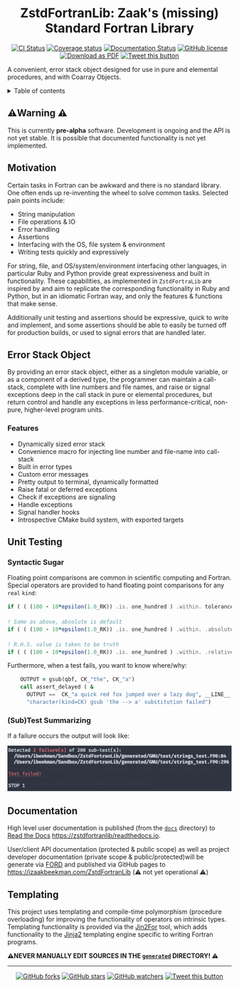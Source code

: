 <div align="center">

# ZstdFortranLib: Zaak's (missing) Standard Fortran Library

[![CI Status][GHA CI img]][GH Actions CI]
[![Coverage status][Test Coverage img]][Code Coverage]
[![Documentation Status][Docs img]][Documentation]
[![GitHub license][license img]][license]
[![Download as PDF][pdf img]][README.pdf]
[![Tweet this button][twitter img]][default tweet]

</div>

A convenient, error stack object designed for use in pure and elemental procedures, and with Coarray Objects.

<details>
<summary>Table of contents</summary>

<!-- toc -->

- [:warning:Warning :warning:](#warningwarning-warning)
- [Motivation](#motivation)
- [Error Stack Object](#error-stack-object)
  * [Features](#features)
- [Unit Testing](#unit-testing)
  * [Syntactic Sugar](#syntactic-sugar)
  * [(Sub)Test Summarizing](#subtest-summarizing)
- [Documentation](#documentation)
- [Templating](#templating)

<!-- tocstop -->

</details>

## :warning:Warning :warning:

This is currently __pre-alpha__ software. Development is ongoing and the API is not yet stable.
It is possible that documented functionality is not yet implemented.

## Motivation

Certain tasks in Fortran can be awkward and there is no standard library.
One often ends up re-inventing the wheel to solve common tasks. Selected pain points include:

- String manipulation
- File operations & IO
- Error handling
- Assertions
- Interfacing with the OS, file system & environment
- Writing tests quickly and expressively

For string, file, and OS/system/environment interfacing other languages, in particular Ruby and Python
provide great expressiveness and built in functionality. These capabilities, as implemented in
`ZstdFortraLib` are inspired by and aim to replicate the corresponding functionality in Ruby and Python,
but in an idiomatic Fortran way, and only the features & functions that make sense.

Additionally unit testing and assertions should be expressive, quick to write and implement, and
some assertions should be able to easily be turned off for production builds, or used to signal errors
that are handled later.

## Error Stack Object

By providing an error stack object, either as a singleton module variable, or as a component of a derived type,
the programmer can maintain a call-stack, complete with line numbers and file names, and raise or signal
exceptions deep in the call stack in pure or elemental procedures, but return control and handle any
exceptions in less performance-critical, non-pure, higher-level program units.

### Features

- Dynamically sized error stack
- Convenience macro for injecting line number and file-name into call-stack
- Built in error types
- Custom error messages
- Pretty output to terminal, dynamically formatted
- Raise fatal or deferred exceptions
- Check if exceptions are signaling
- Handle exceptions
- Signal handler hooks
- Introspective CMake build system, with exported targets

## Unit Testing

### Syntactic Sugar

Floating point comparisons are common in scientific computing and Fortran. Special operators are provided to
hand floating point comparisons for any `real` `kind`:

``` fortran
if ( ( (100 - 10*epsilon(1.0_RK)) .is. one_hundred ) .within. tolerance ) ...

! Same as above, absolute is default
if ( ( (100 - 10*epsilon(1.0_RK)) .is. one_hundred ) .within. .absolute. tolerance ) ...

! R.H.S. value is taken to be truth
if ( ( (100 - 10*epsilon(1.0_RK)) .is. one_hundred ) .within. .relative. rel_olerance ) ...
```

Furthermore, when a test fails, you want to know where/why:

``` fortran
    OUTPUT = gsub(qbf, CK_"the", CK_"a")
    call assert_delayed ( &
      OUTPUT ==  CK_"a quick red fox jumped over a lazy dog", __LINE__ , &
      "character(kind=CK) gsub 'the --> a' substitution failed")
```

### (Sub)Test Summarizing

If a failure occurs the output will look like:

![Failed test](./docs/img/test-fail.png)

## Documentation

High level user documentation is published (from the [`docs`](./docs) directory) to
[Read the Docs](https://zstdfortranlib/readthedocs.io) <https://zstdfortranlib/readthedocs.io>.

User/client API documentation (protected & public scope) as well as project developer documentation
(private scope & public/protected)will be generate via [FORD] and published
via GitHub pages to https://izaakbeekman.com/ZstdFortranLib (:warning: not yet operational :warning:)

## Templating

This project uses templating and compile-time polymorphism (procedure overloading) for
improving the functionality of operators on intrinsic types. Templating functionality is
provided via the [Jin2For] tool, which adds functionality to the [Jinja2] templating engine
specific to writing Fortran programs.

__:warning:NEVER MANUALLY EDIT SOURCES IN THE [`generated`] DIRECTORY! :warning:__


---

<div align="center">

[![GitHub forks](https://img.shields.io/github/forks/zbeekman/ZstdFortranLib.svg?style=social&label=Fork)](https://github.com/zbeekman/ZstdFortranLib/fork)
[![GitHub stars](https://img.shields.io/github/stars/zbeekman/ZstdFortranLib.svg?style=social&label=Star)](https://github.com/zbeekman/ZstdFortranLib)
[![GitHub watchers](https://img.shields.io/github/watchers/zbeekman/ZstdFortranLib.svg?style=social&label=Watch)](https://github.com/zbeekman/ZstdFortranLib)
[![Tweet this button][twitter img]][default tweet]

</div>

[GHA CI img]: https://github.com/zbeekman/ZstdFortranLib/workflows/CI/badge.svg "CI build status badge"
[GH Actions CI]: https://github.com/zbeekman/ZstdFortranLib/actions "GH Actions CI"
    [Test Coverage img]: https://codecov.io/gh/zbeekman/ZstdFortranLib/branch/develop/graph/badge.svg?flag=unittest_core "Codecov badge"
[Code Coverage]: https://codecov.io/gh/zbeekman/ZstdFortranLib/branch/develop "Code Coverage"
[Docs img]: https://readthedocs.org/projects/zstdfortranlib/badge/?version=latest "RTD badge"
[Documentation]: https://zstdfortranlib.readthedocs.io/en/latest/?badge=latest "High level documentation"
[license img]: https://img.shields.io/badge/license-MIT-blue.svg "MIT License badge"
[license]: ./LICENSE "ZstdFortranLib License (MIT)"
[pdf img]: https://img.shields.io/badge/PDF-README.md-6C2DC7.svg "Download this readme as a PDF"
[README.pdf]: https://md2pdf.herokuapp.com/zbeekman/ZstdFortranLib/blob/master/README.pdf "PDF of this README"
[twitter img]: https://img.shields.io/twitter/url/http/shields.io.svg?style=social
[default tweet]: https://twitter.com/intent/tweet?hashtags=Fortran&related=zbeekman,gnutools,DegenerateConic,jeffdotscience,realmilancurcic,ljdursi,sci_vision&text=Checkout%20ZstdFortranLib,%20the%20missing%20Fortran%20Standard%20Library:%20Error,%20string,%20file%20and%20testing%20classes,%20syntactic%20sugar%20and%20more!&url=https%3A//github.com/zbeekman/ZstdFortranLibrary&via=zbeekman

[FORD]: https://github.com/Fortran-FOSS-Programmers/ford
[`generated`]: ./generated
[Jin2For]: https://gitlab.com/fverdugo/jin2for
[Jinja2]: https://jinja.palletsprojects.com/en/2.10.x/
